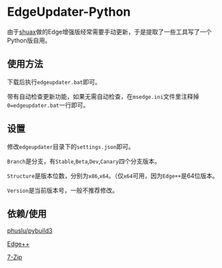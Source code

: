 EdgeUpdater-Python
======
由于[shuax](https://www.shuax.com)做的Edge增强版经常需要手动更新，于是提取了一些工具写了一个Python版自用。

使用方法
------
下载后执行`edgeupdater.bat`即可。

带有自动检查更新功能，如果无需自动检查，在`msedge.ini`文件里注释掉`0=edgeupdater.bat`一行即可。

设置
------
修改`edgeupdater`目录下的`settings.json`即可。

`Branch`是分支，有`Stable`,`Beta`,`Dev`,`Canary`四个分支版本。

`Structure`是版本位数，分别为`x86`,`x64`。（仅`x64`可用，因为`Edge++`是64位版本。

`Version`是当前版本号，一般不推荐修改。

依赖/使用
------
[phuslu/pybuild3](https://github.com/phuslu/pybuild3)

[Edge++](https://shuax.com/project/edge/)

[7-Zip](https://www.7-zip.org/)
